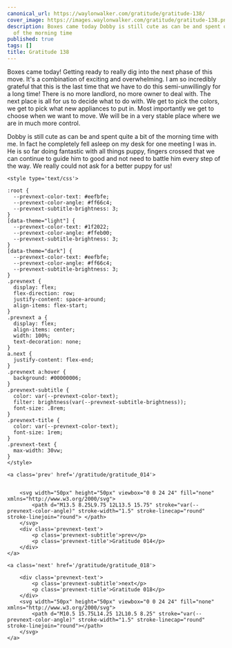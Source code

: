 ```yaml
---
canonical_url: https://waylonwalker.com/gratitude/gratitude-138/
cover_image: https://images.waylonwalker.com/gratitude/gratitude-138.png
description: Boxes came today Dobby is still cute as can be and spent quite a bit
  of the morning time
published: true
tags: []
title: Gratitude 138
---
```


Boxes came today!  Getting ready to really dig into the next phase of this move.  It's a combination of exciting and overwhelming.  I am so incredibly grateful that this is the last time that we have to do this semi-unwillingly for a long time!  There is no more landlord, no more owner to deal with.  The next place is all for us to decide what to do with.  We get to pick the colors, we get to pick what new appliances to put in.  Most importantly we get to choose when we want to move.  We will be in a very stable place where we are in much more control.

Dobby is still cute as can be and spent quite a bit of the morning time with me.  In fact he completely fell asleep on my desk for one meeting I was in.  He is so far doing fantastic with all things puppy, fingers crossed that we can continue to guide him to good and not need to battle him every step of the way.  We really could not ask for a better puppy for us!
<div class='prevnext'>

    <style type='text/css'>

    :root {
      --prevnext-color-text: #eefbfe;
      --prevnext-color-angle: #ff66c4;
      --prevnext-subtitle-brightness: 3;
    }
    [data-theme="light"] {
      --prevnext-color-text: #1f2022;
      --prevnext-color-angle: #ffeb00;
      --prevnext-subtitle-brightness: 3;
    }
    [data-theme="dark"] {
      --prevnext-color-text: #eefbfe;
      --prevnext-color-angle: #ff66c4;
      --prevnext-subtitle-brightness: 3;
    }
    .prevnext {
      display: flex;
      flex-direction: row;
      justify-content: space-around;
      align-items: flex-start;
    }
    .prevnext a {
      display: flex;
      align-items: center;
      width: 100%;
      text-decoration: none;
    }
    a.next {
      justify-content: flex-end;
    }
    .prevnext a:hover {
      background: #00000006;
    }
    .prevnext-subtitle {
      color: var(--prevnext-color-text);
      filter: brightness(var(--prevnext-subtitle-brightness));
      font-size: .8rem;
    }
    .prevnext-title {
      color: var(--prevnext-color-text);
      font-size: 1rem;
    }
    .prevnext-text {
      max-width: 30vw;
    }
    </style>
    
    <a class='prev' href='/gratitude/gratitude_014'>
    

        <svg width="50px" height="50px" viewbox="0 0 24 24" fill="none" xmlns="http://www.w3.org/2000/svg">
            <path d="M13.5 8.25L9.75 12L13.5 15.75" stroke="var(--prevnext-color-angle)" stroke-width="1.5" stroke-linecap="round" stroke-linejoin="round"> </path>
        </svg>
        <div class='prevnext-text'>
            <p class='prevnext-subtitle'>prev</p>
            <p class='prevnext-title'>Gratitude 014</p>
        </div>
    </a>
    
    <a class='next' href='/gratitude/gratitude_018'>
    
        <div class='prevnext-text'>
            <p class='prevnext-subtitle'>next</p>
            <p class='prevnext-title'>Gratitude 018</p>
        </div>
        <svg width="50px" height="50px" viewbox="0 0 24 24" fill="none" xmlns="http://www.w3.org/2000/svg">
            <path d="M10.5 15.75L14.25 12L10.5 8.25" stroke="var(--prevnext-color-angle)" stroke-width="1.5" stroke-linecap="round" stroke-linejoin="round"></path>
        </svg>
    </a>
  </div>